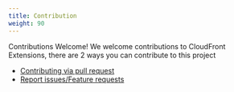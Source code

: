 ```yaml
---
title: Contribution 
weight: 90
---
```


Contributions Welcome! We welcome contributions to CloudFront Extensions, there are 2 ways you can contribute to this project

- [Contributing via pull request](./pr/readme)
- [Report issues/Feature requests](./bug-report/readme)
